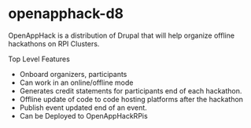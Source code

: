 # openapphack-d8
OpenAppHack is a distribution of Drupal that will help organize offline hackathons on RPI Clusters.  

Top Level Features  
- Onboard organizers, participants 
- Can work in an online/offline mode 
- Generates credit statements for participants end of each hackathon. 
- Offline update of code to code hosting platforms after the hackathon 
- Publish event updated end of an event. 
- Can be Deployed to OpenAppHackRPis
